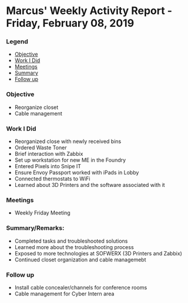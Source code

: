 # Marcus' Weekly Activity Report - Friday, February 08, 2019
### Legend
 - [Objective](#objective)
 - [Work I Did](#work-i-did)
 - [Meetings](#meetings)
 - [Summary](#summary)
 - [Follow up](#follow-up)

### Objective

- Reorganize closet
- Cable management 

### Work I Did

- Reorganized close with newly received bins
- Ordered Waste Toner
- Brief interaction with Zabbix
- Set up workstation for new ME in the Foundry
- Entered Pixels into Snipe IT
- Ensure Envoy Passport worked with iPads in Lobby
- Connected thermostats to WiFi
- Learned about 3D Printers and the software associated with it


### Meetings
  - Weekly Friday Meeting

### Summary/Remarks:

- Completed tasks and troubleshooted solutions
- Learned more about the troubleshooting process
- Exposed to more technologies at SOFWERX (3D Printers and Zabbix)
- Continued closet organization and cable managemebt

### Follow up
- Install cable concealer/channels for conference rooms
- Cable management for Cyber Intern area
